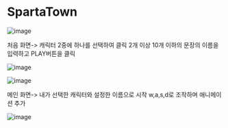 # SpartaTown
 
![image](https://github.com/somrang2/SpartaTown/assets/167191895/31078d31-4de7-45e5-b60c-97256ca7f586)


처음 화면-> 캐릭터 2중에 하나를 선택하여 클릭
2개 이상 10개 이하의 문장의 이름을 입력하고 PLAY버튼을 클릭


![image](https://github.com/somrang2/SpartaTown/assets/167191895/0dbd1e5a-f8f1-4a9d-941e-e582856a83bc)


![image](https://github.com/somrang2/SpartaTown/assets/167191895/42788daa-7b28-4158-b1e8-cc4ed1ab5d4e)

메인 화면-> 내가 선택한 캐릭터와 설정한 이름으로 시작
w,a,s,d로 조작하며 애니메이션 추가


![image](https://github.com/somrang2/SpartaTown/assets/167191895/264e114f-87bc-4ca1-b159-35ed281814bf)
